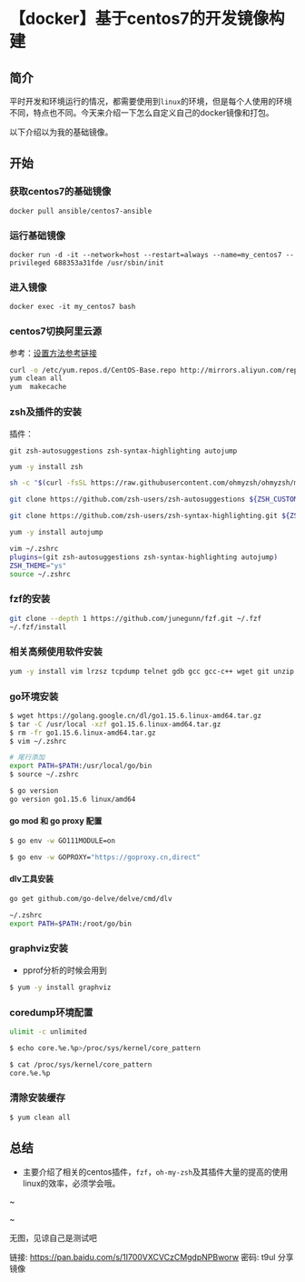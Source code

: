 # 【docker】基于centos7的开发镜像构建




<!--more-->

## 简介

平时开发和环境运行的情况，都需要使用到`linux`的环境，但是每个人使用的环境不同，特点也不同。今天来介绍一下怎么自定义自己的docker镜像和打包。

以下介绍以为我的基础镜像。

## 开始

### 获取centos7的基础镜像

`docker pull ansible/centos7-ansible`

### 运行基础镜像

`docker run -d -it --network=host --restart=always --name=my_centos7 --privileged 688353a31fde /usr/sbin/init`

### 进入镜像

`docker exec -it my_centos7 bash`

### centos7切换阿里云源

参考：[设置方法参考链接](https://www.cnblogs.com/WindSun/p/11325859.html)

```bash
curl -o /etc/yum.repos.d/CentOS-Base.repo http://mirrors.aliyun.com/repo/Centos-7.repo
yum clean all
yum  makecache
```

### zsh及插件的安装

插件：

`git zsh-autosuggestions zsh-syntax-highlighting autojump`

```bash
yum -y install zsh

sh -c "$(curl -fsSL https://raw.githubusercontent.com/ohmyzsh/ohmyzsh/master/tools/install.sh)"

git clone https://github.com/zsh-users/zsh-autosuggestions ${ZSH_CUSTOM:-~/.oh-my-zsh/custom}/plugins/zsh-autosuggestions

git clone https://github.com/zsh-users/zsh-syntax-highlighting.git ${ZSH_CUSTOM:-~/.oh-my-zsh/custom}/plugins/zsh-syntax-highlighting

yum -y install autojump

vim ~/.zshrc 
plugins=(git zsh-autosuggestions zsh-syntax-highlighting autojump)
ZSH_THEME="ys"
source ~/.zshrc
```

### fzf的安装

```bash
git clone --depth 1 https://github.com/junegunn/fzf.git ~/.fzf
~/.fzf/install
```

### 相关高频使用软件安装

```bash
yum -y install vim lrzsz tcpdump telnet gdb gcc gcc-c++ wget git unzip zip bash-completion net-tools yum-plugin-security
```

### go环境安装

```bash
$ wget https://golang.google.cn/dl/go1.15.6.linux-amd64.tar.gz
$ tar -C /usr/local -xzf go1.15.6.linux-amd64.tar.gz
$ rm -fr go1.15.6.linux-amd64.tar.gz
$ vim ~/.zshrc

# 尾行添加
export PATH=$PATH:/usr/local/go/bin
$ source ~/.zshrc

$ go version
go version go1.15.6 linux/amd64
```

#### go mod 和 go proxy 配置

```bash
$ go env -w GO111MODULE=on

$ go env -w GOPROXY="https://goproxy.cn,direct"
```

#### dlv工具安装

```bash
go get github.com/go-delve/delve/cmd/dlv

~/.zshrc
export PATH=$PATH:/root/go/bin
```

### graphviz安装

- pprof分析的时候会用到

```bash
$ yum -y install graphviz
```

### coredump环境配置

```bash
ulimit -c unlimited

$ echo core.%e.%p>/proc/sys/kernel/core_pattern

$ cat /proc/sys/kernel/core_pattern
core.%e.%p
```

### 清除安装缓存

```bash
$ yum clean all
```



## 总结

- 主要介绍了相关的centos插件，`fzf`，`oh-my-zsh`及其插件大量的提高的使用linux的效率，必须学会哦。

~

~

无图，见谅自己是测试吧

链接: https://pan.baidu.com/s/1I700VXCVCzCMgdpNPBworw  密码: t9ul 分享镜像
